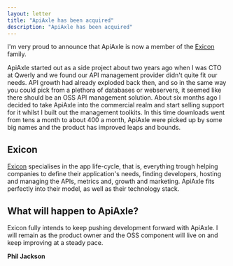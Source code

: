 ```yaml
---
layout: letter
title: "ApiAxle has been acquired"
description: "ApiAxle has been acquired"
---
```


I'm very proud to announce that ApiAxle is now a member of the
[Exicon](http://exiconglobal.com) family.

ApiAxle started out as a side project about two years ago when I was
CTO at Qwerly and we found our API management provider didn't quite
fit our needs. API growth had already exploded back then, and so in
the same way you could pick from a plethora of databases or
webservers, it seemed like there should be an OSS API management
solution. About six months ago I decided to take ApiAxle into the
commercial realm and start selling support for it whilst I built out
the management toolkits. In this time downloads went from tens a month
to about 400 a month, ApiAxle were picked up by some big names and the
product has improved leaps and bounds.

## Exicon

[Exicon](http://exiconglobal.com) specialises in the app life-cycle,
that is, everything trough helping companies to define their
application's needs, finding developers, hosting and managing the
APIs, metrics and, growth and marketing. ApiAxle fits perfectly into
their model, as well as their technology stack.

## What will happen to ApiAxle?

Exicon fully intends to keep pushing development forward with
ApiAxle. I will remain as the product owner and the OSS component will
live on and keep improving at a steady pace.

<div class="letter-sig"><b>Phil Jackson</b></div>
